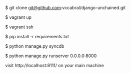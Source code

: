 
$ git clone git@github.com:vccabral/django-unchained.git

$ vagrant up

$ vagrant ssh

$ pip install -r requirements.txt

$ python manage.py syncdb

$ python manage.py runserver 0.0.0.0:8000

visit http://localhost:8111/ on your main machine
